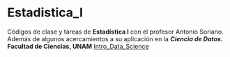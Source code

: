 # Estadistica_I
Códigos de clase y tareas de **Estadística I** con el profesor Antonio Soriano.\
Además de algunos acercamientos a su aplicación en la ***Ciencia de Datos.***\
**Facultad de Ciencias, UNAM**
[Intro_Data_Science](https://github.com/LIZZETHGOMEZ/Estadistica_I/tree/School/Data_Science_Intro)

